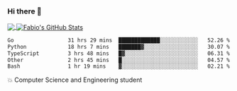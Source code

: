 ### Hi there 👋
<a href="https://github.com/fabiovincenzi/fabiovincenzi">
  <img align="center" src="https://github-readme-stats.vercel.app/api/top-langs/?username=fabiovincenzi&title_color=ffffff&text_color=c9cacc&icon_color=2bbc8a&bg_color=1d1f21&langs_count=3" />
</a>
<a href="https://github.com/fabiovincenzi/fabiovincenzi">
  <img align="center" src="https://github-readme-stats.vercel.app/api?username=fabiovincenzi&show_icons=true&line_height=27&count_private=true&title_color=ffffff&text_color=c9cacc&icon_color=2bbc8a&bg_color=1d1f21" alt="Fabio's GitHub Stats" />
</a>
<!--START_SECTION:waka-->

```txt
Go                 31 hrs 29 mins  █████████████░░░░░░░░░░░░   52.26 %
Python             18 hrs 7 mins   ███████▓░░░░░░░░░░░░░░░░░   30.07 %
TypeScript         3 hrs 48 mins   █▓░░░░░░░░░░░░░░░░░░░░░░░   06.31 %
Other              2 hrs 45 mins   █░░░░░░░░░░░░░░░░░░░░░░░░   04.57 %
Bash               1 hr 19 mins    ▓░░░░░░░░░░░░░░░░░░░░░░░░   02.21 %
```

<!--END_SECTION:waka-->

:boom: Computer Science and Engineering student
